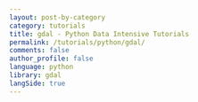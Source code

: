 ```yaml
---
layout: post-by-category
category: tutorials
title: gdal - Python Data Intensive Tutorials
permalink: /tutorials/python/gdal/
comments: false
author_profile: false
language: python
library: gdal
langSide: true
---
```

